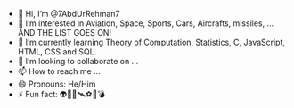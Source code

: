 - 👋 Hi, I’m @7AbdUrRehman7
- 👀 I’m interested in Aviation, Space, Sports, Cars, Aircrafts, missiles, ... AND THE LIST GOES ON!
- 🌱 I’m currently learning Theory of Computation, Statistics, C, JavaScript, HTML, CSS and SQL.
- 💞️ I’m looking to collaborate on ...
- 📫 How to reach me ...
- 😄 Pronouns: He/Him
- ⚡ Fun fact: 👽🚀🌌🛰⚽️🏏💣

<!---
7AbdUrRehman7/7AbdUrRehman7 is a ✨ special ✨ repository because its `README.md` (this file) appears on your GitHub profile.
You can click the Preview link to take a look at your changes.
--->

